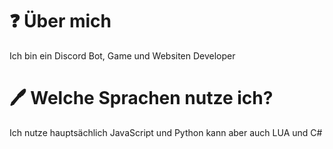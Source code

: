 # ❓ Über mich
Ich bin ein Discord Bot, Game und Websiten Developer

# 🖊 Welche Sprachen nutze ich?
Ich nutze hauptsächlich JavaScript und Python kann aber auch LUA und C#
